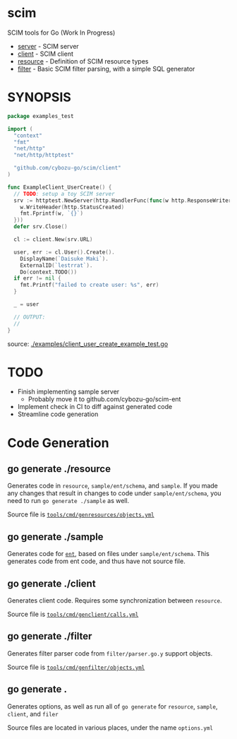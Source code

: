 scim
====

SCIM tools for Go (Work In Progress)

* [server](./server) - SCIM server
* [client](./client) - SCIM client
* [resource](./resource) - Definition of SCIM resource types
* [filter](./filter) - Basic SCIM filter parsing, with a simple SQL generator

# SYNOPSIS

<!-- INCLUDE(./examples/client_user_create_example_test.go) -->
```go
package examples_test

import (
  "context"
  "fmt"
  "net/http"
  "net/http/httptest"

  "github.com/cybozu-go/scim/client"
)

func ExampleClient_UserCreate() {
  // TODO: setup a toy SCIM server
  srv := httptest.NewServer(http.HandlerFunc(func(w http.ResponseWriter, r *http.Request) {
    w.WriteHeader(http.StatusCreated)
    fmt.Fprintf(w, `{}`)
  }))
  defer srv.Close()

  cl := client.New(srv.URL)

  user, err := cl.User().Create().
    DisplayName(`Daisuke Maki`).
    ExternalID(`lestrrat`).
    Do(context.TODO())
  if err != nil {
    fmt.Printf("failed to create user: %s", err)
  }

  _ = user

  // OUTPUT:
  //
}
```
source: [./examples/client_user_create_example_test.go](https://github.com/cybozu-go/scim/blob/main/./examples/client_user_create_example_test.go)
<!-- END INCLUDE -->

# TODO

* Finish implementing sample server
  * Probably move it to github.com/cybozu-go/scim-ent
* Implement check in CI to diff against generated code
* Streamline code generation

# Code Generation

## go generate ./resource

Generates code in `resource`, `sample/ent/schema`, and `sample`. If you made any changes that result in
changes to code under `sample/ent/schema`, you need to run `go generate ./sample` as well.

Source file is [`tools/cmd/genresources/objects.yml`](./tools/cmd/genresources/object.yml)

## go generate ./sample

Generates code for [`ent`](https://entgo.io), based on files under `sample/ent/schema`.
This generates code from ent code, and thus have not source file.

## go generate ./client

Generates client code. Requires some synchronization between `resource`.

Source file is [`tools/cmd/genclient/calls.yml`](./tools/cmd/genclient/calls.yml)

## go generate ./filter

Generates filter parser code from `filter/parser.go.y` support objects.

Source file is [`tools/cmd/genfilter/objects.yml`](./tools/cmd/genfilter/object.yml)

## go generate .

Generates options, as well as run all of `go generate` for `resource`, `sample`, `client`, and `filer`

Source files are located in various places, under the name `options.yml`
